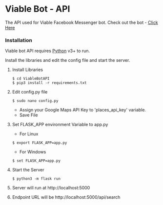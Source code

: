 # Viable Bot - API

The API used for Viable Facebook Messenger bot.
Check out the bot - [Click Here](https://www.facebook.com/Viable-1976953669252151/)
### Installation

Viable bot API requires [Python](https://www.python.org) v3+ to run.

Install the libraries and edit the config file and start the server.
1. Install Libraries

    ```
    $ cd ViableBotAPI
    $ pip3 install -r requirements.txt
    ```
2. Edit config.py file
    ```
    $ sudo nano config.py
    ```
    - Assign your Google Maps API Key to 'places_api_key' variable.
    - Save File
3. Set FLASK_APP environment Variable to app.py
    - For Linux
    ```
    $ export FLASK_APP=app.py
    ```
    - For Windows
     ```
    $ set FLASK_APP=app.py
    ```
4. Start the Server
     ```
    $ python3 -m flask run
    ```
5. Server will run at http://localhost:5000
6. Endpoint URL will be http://localhost:5000/api/search

